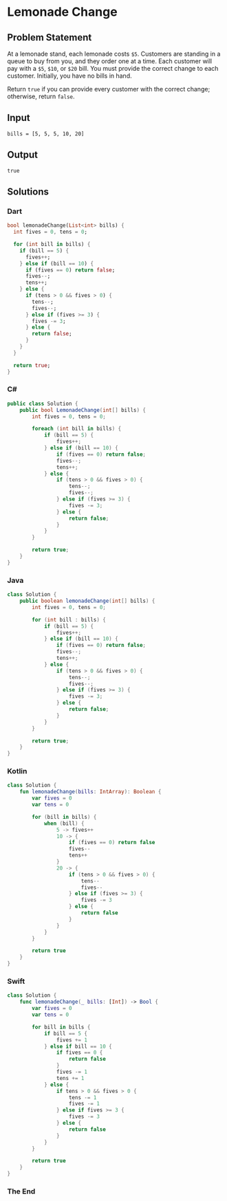 # Lemonade Change

## Problem Statement

At a lemonade stand, each lemonade costs `$5`. Customers are standing in a queue to buy from you, and they order one at a time. Each customer will pay with a `$5`, `$10`, or `$20` bill. You must provide the correct change to each customer. Initially, you have no bills in hand.

Return `true` if you can provide every customer with the correct change; otherwise, return `false`.

## Input

```text
bills = [5, 5, 5, 10, 20]
```

## Output

```text
true
```

## Solutions

### Dart

```dart
bool lemonadeChange(List<int> bills) {
  int fives = 0, tens = 0;

  for (int bill in bills) {
    if (bill == 5) {
      fives++;
    } else if (bill == 10) {
      if (fives == 0) return false;
      fives--;
      tens++;
    } else {
      if (tens > 0 && fives > 0) {
        tens--;
        fives--;
      } else if (fives >= 3) {
        fives -= 3;
      } else {
        return false;
      }
    }
  }

  return true;
}
```

### C#

```csharp
public class Solution {
    public bool LemonadeChange(int[] bills) {
        int fives = 0, tens = 0;

        foreach (int bill in bills) {
            if (bill == 5) {
                fives++;
            } else if (bill == 10) {
                if (fives == 0) return false;
                fives--;
                tens++;
            } else {
                if (tens > 0 && fives > 0) {
                    tens--;
                    fives--;
                } else if (fives >= 3) {
                    fives -= 3;
                } else {
                    return false;
                }
            }
        }

        return true;
    }
}
```

### Java

```java
class Solution {
    public boolean lemonadeChange(int[] bills) {
        int fives = 0, tens = 0;

        for (int bill : bills) {
            if (bill == 5) {
                fives++;
            } else if (bill == 10) {
                if (fives == 0) return false;
                fives--;
                tens++;
            } else {
                if (tens > 0 && fives > 0) {
                    tens--;
                    fives--;
                } else if (fives >= 3) {
                    fives -= 3;
                } else {
                    return false;
                }
            }
        }

        return true;
    }
}
```

### Kotlin

```kotlin
class Solution {
    fun lemonadeChange(bills: IntArray): Boolean {
        var fives = 0
        var tens = 0

        for (bill in bills) {
            when (bill) {
                5 -> fives++
                10 -> {
                    if (fives == 0) return false
                    fives--
                    tens++
                }
                20 -> {
                    if (tens > 0 && fives > 0) {
                        tens--
                        fives--
                    } else if (fives >= 3) {
                        fives -= 3
                    } else {
                        return false
                    }
                }
            }
        }

        return true
    }
}
```

### Swift

```swift
class Solution {
    func lemonadeChange(_ bills: [Int]) -> Bool {
        var fives = 0
        var tens = 0

        for bill in bills {
            if bill == 5 {
                fives += 1
            } else if bill == 10 {
                if fives == 0 {
                    return false
                }
                fives -= 1
                tens += 1
            } else {
                if tens > 0 && fives > 0 {
                    tens -= 1
                    fives -= 1
                } else if fives >= 3 {
                    fives -= 3
                } else {
                    return false
                }
            }
        }

        return true
    }
}
```


### The End